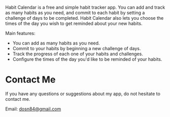 Habit Calendar is a free and simple habit tracker app. You can add and track as many habits as you need, and commit to each habit by setting a challenge of days to be completed. Habit Calendar also lets you choose the times of the day you wish to get reminded about your new habits.

Main features:
- You can add as many habits as you need.
- Commit to your habits by beginning a new challenge of days.
- Track the progress of each one of your habits and challenges.
- Configure the times of the day you'd like to be reminded of your habits.	

# Contact Me

If you have any questions or suggestions about my app, do not hesitate to contact me.

Email: dosn84@gmail.com
